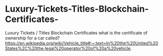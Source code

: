 # Luxury-Tickets-Titles-Blockchain-Certificates-
Luxury Tickets / Titles Blockchain Certificates what is the certificate of ownership for a car called? https://en.wikipedia.org/wiki/Vehicle_title#:~:text=In%20the%20United%20States%2C%20the,legal%20operator%20of%20a%20vehicle.
